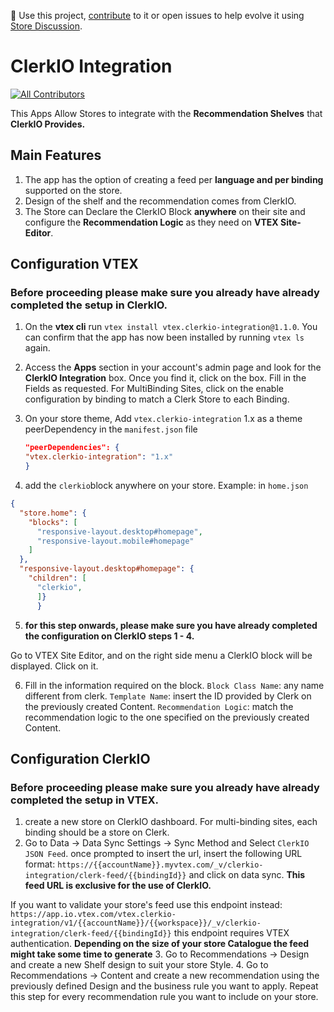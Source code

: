 📢 Use this project, [contribute](https://github.com/vtex-apps/CHANGEME) to it or open issues to help evolve it using [Store Discussion](https://github.com/vtex-apps/store-discussion).

# ClerkIO Integration

<!-- DOCS-IGNORE:start -->
<!-- ALL-CONTRIBUTORS-BADGE:START - Do not remove or modify this section -->
[![All Contributors](https://img.shields.io/badge/all_contributors-0-orange.svg?style=flat-square)](#contributors-)
<!-- ALL-CONTRIBUTORS-BADGE:END -->
<!-- DOCS-IGNORE:end -->

This Apps Allow Stores to integrate with the **Recommendation Shelves** that **ClerkIO Provides.**

## Main Features

1. The app has the option of creating a feed per **language and per binding** supported on the store. 
2. Design of the shelf and the recommendation comes from ClerkIO. 
3. The Store can Declare the ClerkIO Block **anywhere** on their site and configure the **Recommendation Logic** as they need on **VTEX Site-Editor**.


## Configuration VTEX
### Before proceeding please make sure you already have already completed the setup in ClerkIO. 

1. On the **vtex cli** run `vtex install vtex.clerkio-integration@1.1.0`.
    You can confirm that the app has now been installed by running `vtex ls` again. 
2. Access the **Apps** section in your account's admin page and look for the **ClerkIO Integration** box. Once you find it, click on the box.
    Fill in the Fields as requested. For MultiBinding Sites, click on the enable configuration by binding to match a Clerk Store to each Binding. 
3. On your store theme, Add `vtex.clerkio-integration` 1.x as a theme peerDependency in the `manifest.json` file
    
    ```json
    "peerDependencies": {
    "vtex.clerkio-integration": "1.x"
    }
    ```

4. add the `clerkio`block anywhere on your store. Example: in `home.json`

```json
{
  "store.home": {
    "blocks": [
      "responsive-layout.desktop#homepage",
      "responsive-layout.mobile#homepage"
    ]
  },
  "responsive-layout.desktop#homepage": {
    "children": [
      "clerkio",
      ]}
      }
```

5. **for this step onwards, please make sure you have already completed the configuration on ClerkIO steps 1 - 4.**

Go to VTEX Site Editor, and on the right side menu a ClerkIO block will be displayed. Click on it.

6. Fill in the information required on the block.
`Block Class Name`: any name different from clerk.
`Template Name`: insert the ID provided by Clerk on the previously created Content.
`Recommendation Logic`: match the recommendation logic to the one specified on the previously created Content. 

## Configuration ClerkIO
### Before proceeding please make sure you already have already completed the setup in VTEX. 
1. create a new store on ClerkIO dashboard. For multi-binding sites, each binding should be a store on Clerk. 
2. Go to Data -> Data Sync Settings -> Sync Method and Select `ClerkIO JSON Feed`. once prompted to insert the url, insert the following URL format:
`https://{{accountName}}.myvtex.com/_v/clerkio-integration/clerk-feed/{{bindingId}}` 
and click on data sync. **This feed URL is exclusive for the use of ClerkIO.**

If you want to validate your store's feed use this endpoint instead:
`https://app.io.vtex.com/vtex.clerkio-integration/v1/{{accountName}}/{{workspace}}/_v/clerkio-integration/clerk-feed/{{bindingId}}`
this endpoint requires VTEX authentication. 
**Depending on the size of your store Catalogue the feed might take some time to generate**
3. Go to Recommendations -> Design and create a new Shelf design to suit your store Style. 
4. Go to Recommendations -> Content and create a new recommendation using the previously defined Design and the business rule you want to apply. 
Repeat this step for every recommendation rule you want to include on your store. 




